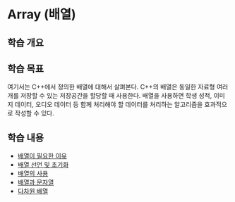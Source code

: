 # Array (배열)

## 학습 개요

## 학습 목표
여기서는 C++에서 정의한 배열에 대해서 살펴본다. C++의 배열은 동일한 자료형 여러개를 저장할 수 있는 저장공간을 할당할 때 사용한다. 
배열을 사용하면 학생 성적, 이미지 데이터, 오디오 데이터 등 함께 처리해야 할 데이터를 처리하는 알고리즘을 효과적으로 작성할 수 있다. 

## 학습 내용

* [배열이 필요한 이유](./whyArray.md)
* [배열 선언 및 초기화](./Declaration_Initializaion.md)
* [배열의 사용](./AccessArrayElements.md)
* [배열과 문자열](./charArray.md)
* [다차원 배열](./multiDimArray.md)

 




